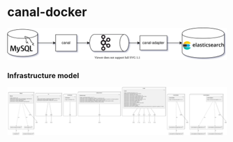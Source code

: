 # canal-docker
![](./doc/canal.svg)


### Infrastructure model

![Infrastructure model](.infragenie/infrastructure_model.png)